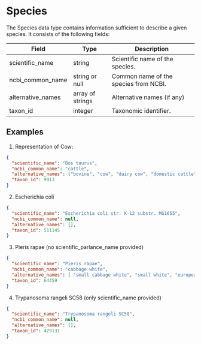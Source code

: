 # Species

The Species data type contains information sufficient to describe a given species. It consists of the following fields:

| Field                     | Type                  | Description                               | 
|---------------------------|-----------------------|-------------------------------------------|
| scientific_name           | string                | Scientific name of the species.           
| ncbi_common_name          | string or null        | Common name of the species from NCBI.        
| alternative_names         | array of strings      | Alternative names (if any)                 
| taxon_id                  | integer               | Taxonomic identifier. 


## Examples

1. Representation of Cow:

```json
{
  "scientific_name": "Bos taurus",
  "ncbi_common_name": "cattle",
  "alternative_names": ["bovine", "cow", "dairy cow", "domestic cattle", "domestic cow"],
  "taxon_id": 9913
}
```

2. Escherichia coli

```json
{
  "scientific_name": "Escherichia coli str. K-12 substr. MG1655",
  "ncbi_common_name": null, 
  "alternative_names": [],
  "taxon_id": 511145
}
```

3. Pieris rapae (no scientific_parlance_name provided)
```json
{
  "scientific_name": "Pieris rapae",
  "ncbi_common_name": "cabbage white",
  "alternative_names": [ "small cabbage white", "small white", "european cabbage white"],
  "taxon_id": 64459
}
```

4. Trypanosoma rangeli SC58 (only scientific_name provided)
```json
{
  "scientific_name": "Trypanosoma rangeli SC58",
  "ncbi_common_name": null,
  "alternative_names": [],
  "taxon_id": 429131
}
```


